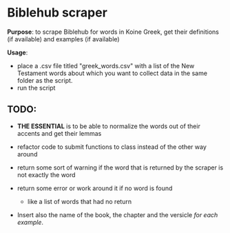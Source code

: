 # Biblehub scraper

**Purpose**: to scrape Biblehub for words in Koine Greek, get their definitions (if available) and examples (if available) 

**Usage**:

- place a .csv file titled "greek_words.csv" with a list of the New Testament words about which you want to collect data in the same folder as the script.
- run the script

## TODO:
- **THE ESSENTIAL** is to be able to normalize the words out of their accents and get their lemmas

- refactor code to submit functions to class instead of the other way around
- return some sort of warning if the word that is returned by the scraper is not exactly the word
- return some error or work around it if no word is found
  - like a list of words that had no return
- Insert also the name of the book, the chapter and the versicle *for each example*.
